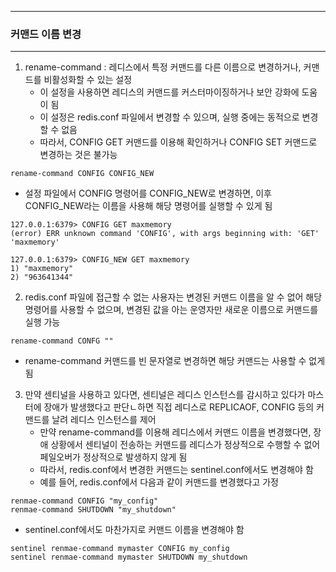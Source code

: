 -----
### 커맨드 이름 변경
-----
1. rename-command : 레디스에서 특정 커맨드를 다른 이름으로 변경하거나, 커맨드를 비활성화할 수 있는 설정
   - 이 설정을 사용하면 레디스의 커맨드를 커스터마이징하거나 보안 강화에 도움이 됨
   - 이 설정은 redis.conf 파일에서 변경할 수 있으며, 실행 중에는 동적으로 변경할 수 없음
   - 따라서, CONFIG GET 커맨드를 이용해 확인하거나 CONFIG SET 커맨드로 변경하는 것은 불가능
```redis
rename-command CONFIG CONFIG_NEW
```
   - 설정 파일에서 CONFIG 명령어를 CONFIG_NEW로 변경하면, 이후 CONFIG_NEW라는 이름을 사용해 해당 명령어를 실행할 수 있게 됨
```redis
127.0.0.1:6379> CONFIG GET maxmemory
(error) ERR unknown command 'CONFIG', with args beginning with: 'GET'
'maxmemory'

127.0.0.1:6379> CONFIG_NEW GET maxmemory
1) "maxmemory"
2) "963641344"
```

2. redis.conf 파일에 접근할 수 없는 사용자는 변경된 커맨드 이름을 알 수 없어 해당 명령어를 사용할 수 없으며, 변경된 값을 아는 운영자만 새로운 이름으로 커맨드를 실행 가능
```redis
rename-command CONFG ""
```
   - rename-command 커맨드를 빈 문자열로 변경하면 해당 커맨드는 사용할 수 없게 됨

3. 만약 센티널을 사용하고 있다면, 센티널은 레디스 인스턴스를 감시하고 있다가 마스터에 장애가 발생했다고 판단ㄴ하면 직접 레디스로 REPLICAOF, CONFIG 등의 커맨드를 날려 레디스 인스턴스를 제어
   - 만약 rename-command를 이용해 레디스에서 커맨드 이름을 변경했다면, 장애 상황에서 센티널이 전송하는 커맨드를 레디스가 정상적으로 수행할 수 없어 페일오버가 정상적으로 발생하지 않게 됨
   - 따라서, redis.conf에서 변경한 커맨드는 sentinel.conf에서도 변경해야 함
   - 예를 들어, redis.conf에서 다음과 같이 커맨드를 변경했다고 가정
```redis
renmae-command CONFIG "my_config"
renmae-command SHUTDOWN "my_shutdown"
```
   - sentinel.conf에서도 마찬가지로 커맨드 이름을 변경해야 함
```redis
sentinel renmae-command mymaster CONFIG my_config
sentinel renmae-command mymaster SHUTDOWN my_shutdown
```
